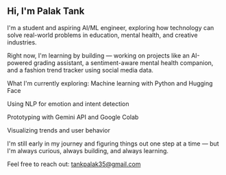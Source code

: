 ## Hi, I'm Palak Tank ##
I'm a student and aspiring AI/ML engineer, exploring how technology can solve real-world problems in education, mental health, and creative industries.

Right now, I'm learning by building — working on projects like an AI-powered grading assistant, a sentiment-aware mental health companion, and a fashion trend tracker using social media data.

What I'm currently exploring:
Machine learning with Python and Hugging Face

Using NLP for emotion and intent detection

Prototyping with Gemini API and Google Colab

Visualizing trends and user behavior

I'm still early in my journey and figuring things out one step at a time — but I'm always curious, always building, and always learning.


Feel free to reach out: tankpalak35@gmail.com

<!---
itsmepal07/itsmepal07 is a ✨ special ✨ repository because its `README.md` (this file) appears on your GitHub profile.
You can click the Preview link to take a look at your changes.
--->
